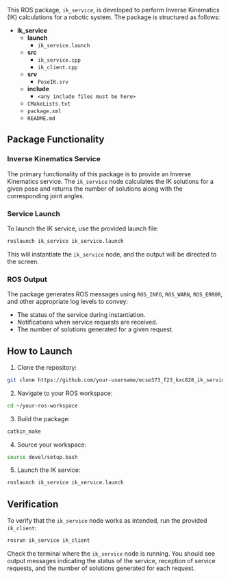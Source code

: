 

This ROS package, `ik_service`, is developed to perform Inverse Kinematics (IK) calculations for a robotic system. The package is structured as follows:

- **ik_service**
  - **launch**
    - `ik_service.launch`
  - **src**
    - `ik_service.cpp`
    - `ik_client.cpp`
  - **srv**
    - `PoseIK.srv`
  - **include**
    - `<any include files must be here>`
  - `CMakeLists.txt`
  - `package.xml`
  - `README.md`

## Package Functionality

### Inverse Kinematics Service

The primary functionality of this package is to provide an Inverse Kinematics service. The `ik_service` node calculates the IK solutions for a given pose and returns the number of solutions along with the corresponding joint angles.

### Service Launch

To launch the IK service, use the provided launch file:

```bash
roslaunch ik_service ik_service.launch
```

This will instantiate the `ik_service` node, and the output will be directed to the screen.

### ROS Output

The package generates ROS messages using `ROS_INFO`, `ROS_WARN`, `ROS_ERROR`, and other appropriate log levels to convey:

- The status of the service during instantiation.
- Notifications when service requests are received.
- The number of solutions generated for a given request.

## How to Launch

1. Clone the repository:

```bash
git clone https://github.com/your-username/ecse373_f23_kxc828_ik_service.git
```

2. Navigate to your ROS workspace:

```bash
cd ~/your-ros-workspace
```

3. Build the package:

```bash
catkin_make
```

4. Source your workspace:

```bash
source devel/setup.bash
```

5. Launch the IK service:

```bash
roslaunch ik_service ik_service.launch
```

## Verification

To verify that the `ik_service` node works as intended, run the provided `ik_client`:

```bash
rosrun ik_service ik_client
```

Check the terminal where the `ik_service` node is running. You should see output messages indicating the status of the service, reception of service requests, and the number of solutions generated for each request.
